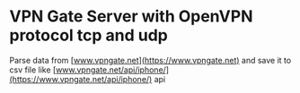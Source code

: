 # VPN Gate Server with OpenVPN protocol tcp and udp

Parse data from [www.vpngate.net](https://www.vpngate.net) and save it to csv file like [www.vpngate.net/api/iphone/](https://www.vpngate.net/api/iphone/) api